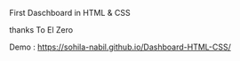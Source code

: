 First Daschboard in HTML & CSS 


thanks To El Zero




Demo : https://sohila-nabil.github.io/Dashboard-HTML-CSS/
